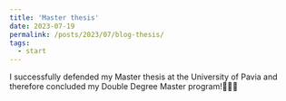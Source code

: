 ```yaml
---
title: 'Master thesis'
date: 2023-07-19
permalink: /posts/2023/07/blog-thesis/
tags:
  - start
---
```


I successfully defended my Master thesis at the University of Pavia and therefore concluded my Double Degree Master program!👨🏼‍🎓

